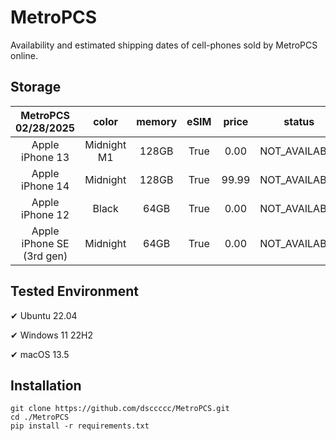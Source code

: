 # MetroPCS
Availability and estimated shipping dates of cell-phones sold by MetroPCS online.
## Storage
|MetroPCS 02/28/2025|color|memory|eSIM|price|status|shipping from|shipping to|
|:--:|:--:|:--:|:--:|:--:|:--:|:--:|:--:|
|Apple iPhone 13|Midnight M1|128GB|True|0.00|NOT_AVAILABLE|03/07/2025|03/13/2025|
|Apple iPhone 14|Midnight|128GB|True|99.99|NOT_AVAILABLE|03/07/2025|03/13/2025|
|Apple iPhone 12|Black|64GB|True|0.00|NOT_AVAILABLE|03/07/2025|03/13/2025|
|Apple iPhone SE (3rd gen)|Midnight|64GB|True|0.00|NOT_AVAILABLE|03/07/2025|03/13/2025|

## Tested Environment
✔ Ubuntu 22.04

✔ Windows 11 22H2

✔ macOS 13.5
## Installation
```
git clone https://github.com/dsccccc/MetroPCS.git
cd ./MetroPCS
pip install -r requirements.txt
```
